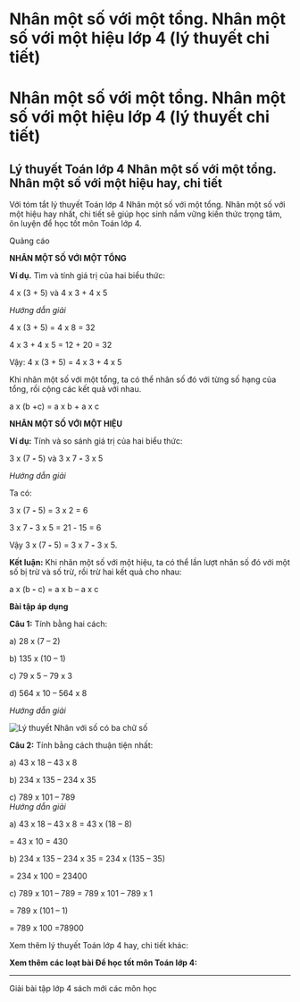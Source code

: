 # Nhân một số với một tổng. Nhân một số với một hiệu lớp 4 (lý thuyết chi tiết)

# Nhân một số với một tổng. Nhân một số với một hiệu lớp 4 (lý thuyết chi tiết)

## Lý thuyết Toán lớp 4 Nhân một số với một tổng. Nhân một số với một hiệu hay, chi tiết

Với tóm tắt lý thuyết Toán lớp 4 Nhân một số với một tổng. Nhân một số với một hiệu hay nhất, chi tiết sẽ giúp học sinh nắm vững kiến thức trọng tâm, ôn luyện để học tốt môn Toán lớp 4.

Quảng cáo

**NHÂN MỘT SỐ VỚI MỘT TỔNG**

**Ví dụ.** Tìm và tính giá trị của hai biểu thức:

4 x (3 + 5) và 4 x 3 + 4 x 5

_Hướng dẫn giải_

4 x (3 + 5) = 4 x 8 = 32

4 x 3 + 4 x 5 = 12 + 20 = 32

Vậy: 4 x (3 + 5) = 4 x 3 + 4 x 5

Khi nhân một số với một tổng, ta có thể nhân số đó với từng số hạng của tổng, rồi cộng các kết quả với nhau.

a x (b +c) = a x b + a x c

**NHÂN MỘT SỐ VỚI MỘT HIỆU**

**Ví dụ:** Tính và so sánh giá trị của hai biểu thức:

3 x (7 **-** 5) và 3 x 7 **-** 3 x 5

_Hướng dẫn giải_

Ta có: 

3 x (7 **-** 5) = 3 x 2 = 6

3 x 7 **-** 3 x 5 = 21 _-_ 15 = 6

Vậy 3 x (7 **-** 5) = 3 x 7 **-** 3 x 5.

**Kết luận:** Khi nhân một số với một hiệu, ta có thể lần lượt nhân số đó với một số bị trừ và số trừ, rồi trừ hai kết quả cho nhau:

a x (b **-** c) = a x b – a x c

**Bài tập áp dụng**

**Câu 1:** Tính bằng hai cách:

a) 28 x (7 – 2) 

b) 135 x (10 – 1) 

c) 79 x 5 – 79 x 3

d) 564 x 10 – 564 x 8

_Hướng dẫn giải_

![Lý thuyết Nhân với số có ba chữ số](https://vietjack.com/giai-toan-lop-4/images/ly-thuyet-nhan-voi-so-co-ba-chu-so-93419.png)

**Câu 2:** Tính bằng cách thuận tiện nhất:

a) 43 x 18 – 43 x 8 

b) 234 x 135 – 234 x 35 

c) 789 x 101 – 789  
 _Hướng dẫn giải_

a) 43 x 18 – 43 x 8 = 43 x (18 – 8)

= 43 x 10 = 430

b) 234 x 135 – 234 x 35 = 234 x (135 – 35)

= 234 x 100 = 23400

c) 789 x 101 – 789 = 789 x 101 – 789 x 1

= 789 x (101 – 1)

= 789 x 100 =78900

Xem thêm lý thuyết Toán lớp 4 hay, chi tiết khác:

**Xem thêm các loạt bài Để học tốt môn Toán lớp 4:**

* * *

Giải bài tập lớp 4 sách mới các môn học
